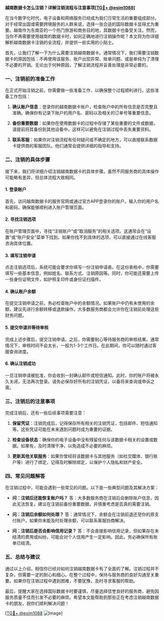 **越南数据卡怎么注销？详解注销流程与注意事项[[TG💪+ @esim1088](https://t.me/s/esim1088)]**

在当今数字化时代，电子设备和网络服务已经成为我们日常生活的重要组成部分。对于经常出国或需要跨境服务的人群来说，选择一张合适的国际数据卡显得尤为重要。越南作为东南亚的一个热门旅游和商务目的地，其数据卡也备受关注。然而，当你不再需要使用越南的数据卡时，如何正确地进行注销操作呢？本文将为你详细解析越南数据卡注销的全流程，并提供一些实用的小贴士。

首先，让我们了解一下为什么需要注销越南数据卡。通常情况下，我们需要注销数据卡的原因包括：不再使用该服务、账户出现异常、账单问题、或是单纯为了清理不必要的开销。无论出于何种原因，了解注销流程并妥善处理是非常必要的。

### **一、注销前的准备工作**

在正式开始注销之前，你需要做一些准备工作，以确保整个过程顺利进行。这些准备工作包括：

1. **确认账户信息**：登录你的越南数据卡账户，检查账户中的所有信息是否完整且准确。确保你有记录下账户的用户名、密码以及相关的订单号等重要信息。
   
2. **备份重要数据**：如果你在使用数据卡的过程中存储了某些重要的文件或数据，请提前将其备份到其他设备中。这样可以避免在注销过程中丢失重要资料。

3. **联系客服**：如果你对注销流程有任何疑问或不确定的地方，可以直接联系数据卡提供商的客服团队。他们通常会提供详细的指导和支持。

### **二、注销的具体步骤**

接下来，我们将详细介绍注销越南数据卡的具体步骤。虽然不同服务商的具体操作可能略有差异，但总体流程大致相同。

#### **1. 登录账户**

首先，访问越南数据卡的服务官网或通过官方APP登录你的账户。输入你的用户名和密码，确保能够顺利进入账户管理页面。

#### **2. 寻找注销选项**

在账户管理页面中，寻找“注销账户”或“取消服务”的相关选项。这通常会在“设置”或“账户安全”菜单下找到。如果你找不到具体的选项，可以直接通过在线客服咨询具体位置。

#### **3. 填写注销申请**

点击注销选项后，系统可能会要求你填写一份注销申请表。在这份表格中，你需要填写一些基本信息，例如姓名、联系方式、注销原因等。同时，你可能还需要上传一些身份证明文件，如护照复印件或身份证扫描件。

#### **4. 确认账户余额**

在提交注销申请之前，务必检查账户中的余额情况。如果账户中仍有未使用的余额，建议先进行余额转移或退款操作。大多数服务商都会允许你在注销前处理这些财务问题。

#### **5. 提交申请并等待审核**

完成上述步骤后，提交注销申请。之后，你需要耐心等待服务商的审核结果。通常情况下，审核时间不会太长，一般为1-3个工作日。在此期间，你可以随时通过客服查询进度。

#### **6. 确认注销成功**

一旦注销申请被批准，你会收到一封确认邮件或短信通知。此时，你的账户将被永久关闭，无法再次登录。请务必保存好所有的注销凭证，以备将来查询或申诉之需。

### **三、注销后的注意事项**

完成注销后，还有一些后续事项需要注意：

1. **保留凭证**：注销完成后，记得保存所有相关的注销凭证，包括邮件、短信通知等。这些凭证可能在未来遇到问题时成为重要的证据。

2. **检查设备状态**：确保你的电子设备中没有残留任何与该数据卡相关的设置或数据。如果有，及时清理干净，以免造成不必要的麻烦。

3. **更新其他关联服务**：如果你曾经将该数据卡与其他服务（如社交媒体、银行账户等）进行了绑定，记得及时解除绑定，以保护个人隐私和财产安全。

### **四、常见问题解答**

在注销过程中，可能会遇到一些常见的问题。以下是一些典型问题及其解决方案：

- **问：注销后还能恢复账户吗？**
  答：大多数服务商在注销后会删除账户信息，因此无法恢复。建议在注销前备份重要数据，并慎重考虑是否真的需要注销。

- **问：注销后余额如何处理？**
  答：通常情况下，余额会在注销前退还至你的原支付账户。如果你未能及时处理余额，可以联系客服协商解决。

- **问：注销后是否会影响信用记录？**
  答：不会直接影响信用记录，但如果存在未结清的费用或纠纷，可能会对个人信用产生一定影响。因此，务必确保所有账单已结清。

### **五、总结与建议**

通过以上介绍，相信你已经对如何注销越南数据卡有了全面的了解。注销过程并不复杂，但需要一定的耐心和细心。在整个过程中，保持与服务商的良好沟通至关重要。如果你在注销过程中遇到困难，不要犹豫，及时寻求客服的帮助。

最后，提醒大家在选择国际数据卡时要谨慎，尽量选择信誉良好的服务商，避免因服务质量不佳而引发不必要的麻烦。希望本文能帮助到那些正在考虑注销越南数据卡的朋友，祝你们顺利解决问题！

[[TG💪+ @esim1088](https://t.me/s/esim1088) ![Image](https://i.postimg.cc/4NQfJmqS/Snipaste-2025-05-13-00-14-12.png)]